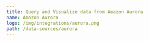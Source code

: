 ```yaml
---
title: Query and Visualize data from Amazon Aurora
name: Amazon Aurora
logo: /img/integrations/aurora.png
path: /data-sources/aurora
---
```

